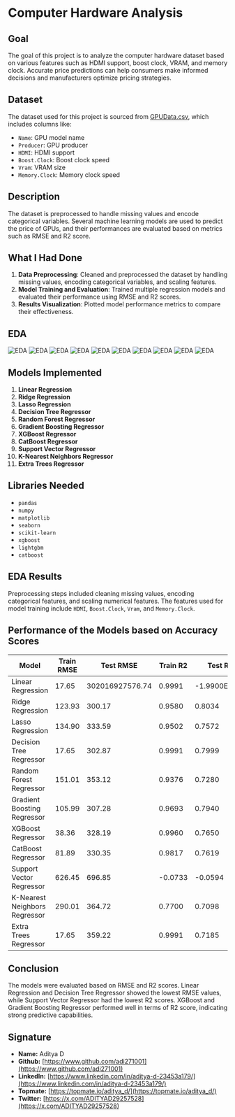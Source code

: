 # Computer Hardware Analysis

## Goal
The goal of this project is to analyze the computer hardware dataset based on various features such as HDMI support, boost clock, VRAM, and memory clock. Accurate price predictions can help consumers make informed decisions and manufacturers optimize pricing strategies.

## Dataset
The dataset used for this project is sourced from [GPUData.csv](https://www.kaggle.com/datasets/dilshaansandhu/general-computer-hardware-dataset), which includes columns like:
- `Name`: GPU model name
- `Producer`: GPU producer
- `HDMI`: HDMI support
- `Boost.Clock`: Boost clock speed
- `Vram`: VRAM size
- `Memory.Clock`: Memory clock speed

## Description
The dataset is preprocessed to handle missing values and encode categorical variables. Several machine learning models are used to predict the price of GPUs, and their performances are evaluated based on metrics such as RMSE and R2 score.

## What I Had Done
1. **Data Preprocessing**: Cleaned and preprocessed the dataset by handling missing values, encoding categorical variables, and scaling features.
2. **Model Training and Evaluation**: Trained multiple regression models and evaluated their performance using RMSE and R2 scores.
3. **Results Visualization**: Plotted model performance metrics to compare their effectiveness.

## EDA

![EDA](https://github.com/adi271001/ML-Crate/blob/Computer-Hardware/Computer%20Hardware%20Analysis/Images/__results___5_0.png?raw=true)
![EDA](https://github.com/adi271001/ML-Crate/blob/Computer-Hardware/Computer%20Hardware%20Analysis/Images/__results___6_0.png?raw=true)
![EDA](https://github.com/adi271001/ML-Crate/blob/Computer-Hardware/Computer%20Hardware%20Analysis/Images/__results___7_0.png?raw=true)
![EDA](https://github.com/adi271001/ML-Crate/blob/Computer-Hardware/Computer%20Hardware%20Analysis/Images/__results___8_0.png?raw=true)
![EDA](https://github.com/adi271001/ML-Crate/blob/Computer-Hardware/Computer%20Hardware%20Analysis/Images/__results___9_0.png?raw=true)
![EDA](https://github.com/adi271001/ML-Crate/blob/Computer-Hardware/Computer%20Hardware%20Analysis/Images/__results___10_0.png?raw=true)
![EDA](https://github.com/adi271001/ML-Crate/blob/Computer-Hardware/Computer%20Hardware%20Analysis/Images/__results___11_1.png?raw=true)
![EDA](https://github.com/adi271001/ML-Crate/blob/Computer-Hardware/Computer%20Hardware%20Analysis/Images/__results___12_0.png?raw=true)
![EDA](https://github.com/adi271001/ML-Crate/blob/Computer-Hardware/Computer%20Hardware%20Analysis/Images/__results___13_0.png?raw=true)
![EDA](https://github.com/adi271001/ML-Crate/blob/Computer-Hardware/Computer%20Hardware%20Analysis/Images/__results___14_1.png?raw=true)

## Models Implemented
1. **Linear Regression**
2. **Ridge Regression**
3. **Lasso Regression**
4. **Decision Tree Regressor**
5. **Random Forest Regressor**
6. **Gradient Boosting Regressor**
7. **XGBoost Regressor**
8. **CatBoost Regressor**
9. **Support Vector Regressor**
10. **K-Nearest Neighbors Regressor**
11. **Extra Trees Regressor**

## Libraries Needed
- `pandas`
- `numpy`
- `matplotlib`
- `seaborn`
- `scikit-learn`
- `xgboost`
- `lightgbm`
- `catboost`

## EDA Results
Preprocessing steps included cleaning missing values, encoding categorical features, and scaling numerical features. The features used for model training include `HDMI`, `Boost.Clock`, `Vram`, and `Memory.Clock`.

## Performance of the Models based on Accuracy Scores

| Model                       | Train RMSE         | Test RMSE          | Train R2           | Test R2            |
|-----------------------------|---------------------|---------------------|---------------------|---------------------|
| Linear Regression           | 17.65               | 302016927576.74     | 0.9991              | -1.9900E+017        |
| Ridge Regression            | 123.93              | 300.17              | 0.9580              | 0.8034              |
| Lasso Regression            | 134.90              | 333.59              | 0.9502              | 0.7572              |
| Decision Tree Regressor     | 17.65               | 302.87              | 0.9991              | 0.7999              |
| Random Forest Regressor     | 151.01              | 353.12              | 0.9376              | 0.7280              |
| Gradient Boosting Regressor | 105.99              | 307.28              | 0.9693              | 0.7940              |
| XGBoost Regressor           | 38.36               | 328.19              | 0.9960              | 0.7650              |
| CatBoost Regressor          | 81.89               | 330.35              | 0.9817              | 0.7619              |
| Support Vector Regressor    | 626.45              | 696.85              | -0.0733             | -0.0594             |
| K-Nearest Neighbors Regressor| 290.01              | 364.72              | 0.7700              | 0.7098              |
| Extra Trees Regressor       | 17.65               | 359.22              | 0.9991              | 0.7185              |

## Conclusion
The models were evaluated based on RMSE and R2 scores. Linear Regression and Decision Tree Regressor showed the lowest RMSE values, while Support Vector Regressor had the lowest R2 scores. XGBoost and Gradient Boosting Regressor performed well in terms of R2 score, indicating strong predictive capabilities.

## Signature
- **Name:** Aditya D
- **Github:** [https://www.github.com/adi271001](https://www.github.com/adi271001)
- **LinkedIn:** [https://www.linkedin.com/in/aditya-d-23453a179/](https://www.linkedin.com/in/aditya-d-23453a179/)
- **Topmate:** [https://topmate.io/aditya_d/](https://topmate.io/aditya_d/)
- **Twitter:** [https://x.com/ADITYAD29257528](https://x.com/ADITYAD29257528)

